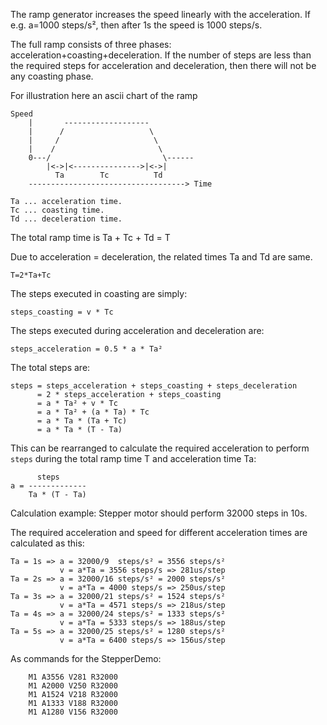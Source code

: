 The ramp generator increases the speed linearly with the acceleration.
If e.g. a=1000 steps/s², then after 1s the speed is 1000 steps/s.

The full ramp consists of three phases: acceleration+coasting+deceleration.
If the number of steps are less than the required steps for acceleration and deceleration, then there will not be any coasting phase.

For illustration here an ascii chart of the ramp

```
Speed
    |       -------------------
    |      /                   \
    |     /                     \
    |    /                       \
    0---/                         \------
        |<->|<--------------->|<->|
          Ta        Tc          Td
    -----------------------------------> Time

Ta ... acceleration time.
Tc ... coasting time.
Td ... deceleration time.
```

The total ramp time is Ta + Tc + Td = T 

Due to acceleration = deceleration, the related times Ta and Td are same.
```
T=2*Ta+Tc
```

The steps executed in coasting are simply:
```
steps_coasting = v * Tc
```

The steps executed during acceleration and deceleration are:
```
steps_acceleration = 0.5 * a * Ta²
```

The total steps are:
```
steps = steps_acceleration + steps_coasting + steps_deceleration
      = 2 * steps_acceleration + steps_coasting
      = a * Ta² + v * Tc
      = a * Ta² + (a * Ta) * Tc
      = a * Ta * (Ta + Tc)
      = a * Ta * (T - Ta)
```
This can be rearranged to calculate the required acceleration to perform `steps` during the total ramp time T and acceleration time Ta:
```
      steps
a = -------------
    Ta * (T - Ta)
```

Calculation example: Stepper motor should perform 32000 steps in 10s.

The required acceleration and speed for different acceleration times are calculated as this:
```
Ta = 1s => a = 32000/9  steps/s² = 3556 steps/s²
           v = a*Ta = 3556 steps/s => 281us/step
Ta = 2s => a = 32000/16 steps/s² = 2000 steps/s²
           v = a*Ta = 4000 steps/s => 250us/step
Ta = 3s => a = 32000/21 steps/s² = 1524 steps/s²
           v = a*Ta = 4571 steps/s => 218us/step
Ta = 4s => a = 32000/24 steps/s² = 1333 steps/s²
           v = a*Ta = 5333 steps/s => 188us/step
Ta = 5s => a = 32000/25 steps/s² = 1280 steps/s²
           v = a*Ta = 6400 steps/s => 156us/step
```

As commands for the StepperDemo:
```
	M1 A3556 V281 R32000
	M1 A2000 V250 R32000
	M1 A1524 V218 R32000
	M1 A1333 V188 R32000
	M1 A1280 V156 R32000
```

